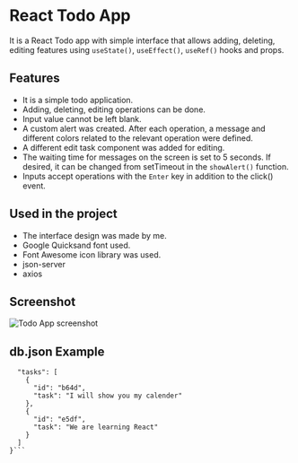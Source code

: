 # React Todo App

It is a React Todo app with simple interface that allows adding, deleting, editing features using `useState()`, `useEffect()`, `useRef()` hooks and props.

## Features

- It is a simple todo application.
- Adding, deleting, editing operations can be done.
- Input value cannot be left blank.
- A custom alert was created. After each operation, a message and different colors related to the relevant operation were defined.
- A different edit task component was added for editing.
- The waiting time for messages on the screen is set to 5 seconds. If desired, it can be changed from setTimeout in the `showAlert()` function.
- Inputs accept operations with the `Enter` key in addition to the click() event.

## Used in the project

- The interface design was made by me.
- Google Quicksand font used.
- Font Awesome icon library was used.
- json-server
- axios

## Screenshot
![Todo App screenshot](https://github.com/huseyineskan/react-todo-app/blob/main/src/assets/todo-app.gif)

## db.json Example

````{
  "tasks": [
    {
      "id": "b64d",
      "task": "I will show you my calender"
    },
    {
      "id": "e5df",
      "task": "We are learning React"
    }
  ]
}```
````
